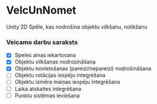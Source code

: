 # VelcUnNomet
Unity 2D Spēle, kas nodrošina objektu vilkšanu, nolikšanu

### Veicamo darbu saraksts
- [x] Speles ainas iekartosana
- [x] Objektu vilkšanas nodrosināšana
- [x] Objektu novietošanas (pareizi/nepareizi) nodrošināšana
- [ ] Objektu rotācijas iespēju integŗešana
- [ ] Objektu izmēra maiņas iespēju integrēšana
- [ ] Laika atskaites integrēšana
- [ ] Punktu sistēmas ieviešana
